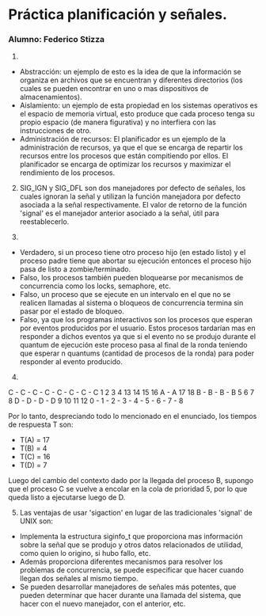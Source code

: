 # Práctica planificación y señales.

### Alumno: Federico Stizza

1) 

* Abstracción: un ejemplo de esto es la idea de que la información se organiza en archivos que se encuentran y diferentes directorios (los cuales se pueden encontrar en uno o mas dispositivos de almacenamientos).
* Aislamiento: un ejemplo de esta propiedad en los sistemas operativos es el espacio de memoria virtual, esto produce que cada proceso tenga su propio espacio (de manera figurativa) y no interfiera con las instrucciones de otro.
* Administración de recursos: El planificador es un ejemplo de la administración de recursos, ya que el que se encarga de repartir los recursos entre los procesos que están compitiendo por ellos. El planificador se encarga de optimizar los recursos y maximizar el rendimiento de los procesos.

2) SIG_IGN y SIG_DFL son dos manejadores por defecto de señales, los cuales ignoran la señal y utilizan la función manejadora por defecto asociada a la señal respectivamente. El valor de retorno de la función 'signal' es el manejador anterior asociado a la señal, útil para reestablecerlo.

3) 

* Verdadero, si un proceso tiene otro proceso hijo (en estado listo) y el proceso padre tiene que abortar su ejecución entonces el proceso hijo pasa de listo a zombie/terminado.
* Falso, los procesos también pueden bloquearse por mecanismos de concurrencia como los locks, semaphore, etc.
* Falso, un proceso que se ejecute en un intervalo en el que no se realicen llamadas al sistema o bloqueos de concurrencia termina sin pasar por el estado de bloqueo.
* Falso, ya que los programas interactivos son los procesos que esperan por eventos producidos por el usuario. Estos procesos tardarían mas en responder a dichos eventos ya que si el evento no se produjo durante el quantum de ejecución este proceso pasa al final de la ronda teniendo que esperar n quantums (cantidad de procesos de la ronda) para poder responder al evento producido.

4) 

C -  C -  C - C - C  -  C  -  C  -  C
1     2     3    4  13    14    15   16
       A  - A
      17   18
                            B - B - B - B
                            5    6    7   8
                                    D -  D  - D  - D
                                    9    10   11   12
0  -  1  -  2  -  3  -  4  -  5  -  6  -  7  -  8

Por lo tanto, despreciando todo lo mencionado en el enunciado, los tiempos de respuesta T son:

* T(A) = 17
* T(B) = 4
* T(C) = 16
* T(D) = 7

Luego del cambio del contexto dado por la llegada del proceso B, supongo que el proceso C se vuelve a encolar en la cola de prioridad 5, por lo que queda listo a ejecutarse luego de D.

5) Las ventajas de usar 'sigaction' en lugar de las tradicionales 'signal' de UNIX son:

* Implementa la estructura siginfo_t que proporciona mas información sobre la señal que se produjo y otros datos relacionados de utilidad, como quien lo origino, si hubo fallo, etc.
* Además proporciona diferentes mecanismos para resolver los problemas de concurrencia, se puede especificar que hacer cuando llegan dos señales al mismo tiempo.
* Se pueden desarrollar manejadores de señales más potentes, que pueden determinar que hacer durante una llamada del sistema, que hacer con el nuevo manejador, con el anterior, etc. 